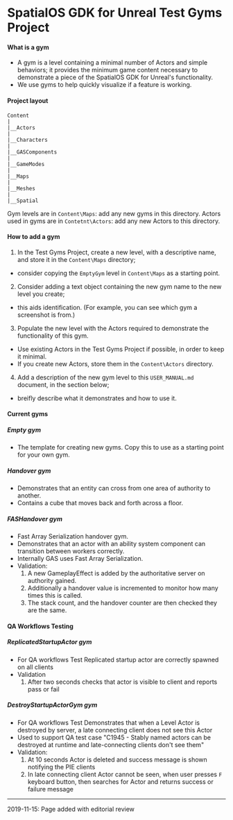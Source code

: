 # SpatialOS GDK for Unreal Test Gyms Project 

#### What is a gym
* A gym is a level containing a minimal number of Actors and simple behaviors; it provides the minimum game content necessary to demonstrate a piece of the SpatialOS GDK for Unreal's functionality.
* We use gyms to help quickly visualize if a feature is working.

#### Project layout
```
Content
|
|__Actors
|
|__Characters
|
|__GASComponents
|
|__GameModes
|
|__Maps
|
|__Meshes
|
|__Spatial
```

Gym levels are in `Content\Maps`: add any new gyms in this directory.
Actors used in gyms are in `Contetnt\Actors`: add any new Actors to this directory.

#### How to add a gym 
1. In the Test Gyms Project, create a new level, with a descriptive name, and store it in the `Content\Maps` directory;
  * consider copying the `EmptyGym` level in `Content\Maps` as a starting point.
2. Consider adding a text object containing the new gym name to the new level you create;
  * this aids identification. (For example, you can see which gym a screenshot is from.)
3. Populate the new level with the Actors required to demonstrate the functionality of this gym.
  * Use existing Actors in the Test Gyms Project if possible, in order to keep it minimal.
  * If you create new Actors, store them in the `Content\Actors` directory.
4. Add a description of the new gym level to this `USER_MANUAL.md` document, in the section below;
  * breifly describe what it demonstrates and how to use it. 

#### Current gyms

##### Empty gym
* The template for creating new gyms. Copy this to use as a starting point for your own gym.

##### Handover gym
* Demonstrates that an entity can cross from one area of authority to another.
* Contains a cube that moves back and forth across a floor.

##### FASHandover gym
* Fast Array Serialization handover gym.
* Demonstrates that an actor with an ability system component can transition between workers correctly.
* Internally GAS uses Fast Array Serialization.
* Validation:
  1. A new GameplayEffect is added by the authoritative server on authority gained.
  2. Additionally a handover value is incremented to monitor how many times this is called.
  3. The stack count, and the handover counter are then checked they are the same.

#### QA Workflows Testing

##### ReplicatedStartupActor gym
* For QA workflows Test Replicated startup actor are correctly spawned on all clients 
* Validation
  1. After two seconds checks that actor is visible to client and reports pass or fail

##### DestroyStartupActorGym gym
* For QA workflows Test Demonstrates that when a Level Actor is destroyed by server, a late connecting client does not see this Actor
* Used to support QA test case "C1945 - Stably named actors can be destroyed at runtime and late-connecting clients don't see them"
* Validation:
  1. At 10 seconds Actor is deleted and success message is shown notifying the PIE clients
  2. In late connecting client Actor cannot be seen, when user presses `F` keyboard button, then searches for Actor and returns success or failure message 

-----
2019-11-15: Page added with editorial review
